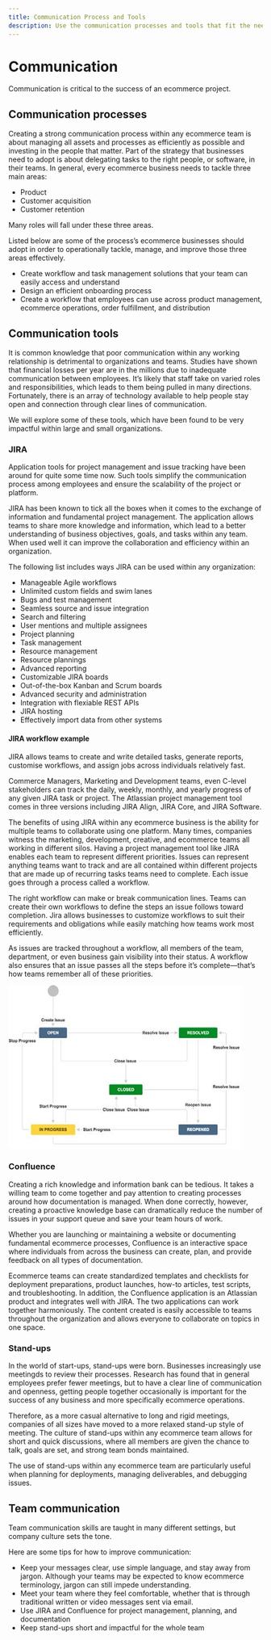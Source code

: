 ```yaml
---
title: Communication Process and Tools
description: Use the communication processes and tools that fit the needs of your ecommerce team.
---
```


# Communication

Communication is critical to the success of an ecommerce project.

## Communication processes

Creating a strong communication process within any ecommerce team is about managing all assets and processes as efficiently as possible and investing in the people that matter. Part of the strategy that businesses need to adopt is about delegating tasks to the right people, or software, in their teams. In general, every ecommerce business needs to tackle three main areas: 

- Product
- Customer acquisition
- Customer retention

Many roles will fall under these three areas.

Listed below are some of the process’s ecommerce businesses should adopt in order to operationally tackle, manage, and improve those three areas effectively.

- Create workflow and task management solutions that your team can easily access and understand
- Design an efficient onboarding process
- Create a workflow that employees can use across product management, ecommerce operations, order fulfillment, and distribution

## Communication tools

It is common knowledge that poor communication within any working relationship is detrimental to organizations and teams. Studies have shown that financial losses per year are in the millions due to inadequate communication between employees. It’s likely that staff take on varied roles and responsibilities, which leads to them being pulled in many directions. Fortunately, there is an array of technology available to help people stay open and connection through clear lines of communication.

We will explore some of these tools, which have been found to be very impactful within large and small organizations.

### JIRA

Application tools for project management and issue tracking have been around for quite some time now. Such tools simplify the communication process among employees and ensure the scalability of the project or platform. 

JIRA has been known to tick all the boxes when it comes to the exchange of information and fundamental project management. The application allows teams to share more knowledge and information, which lead to a better understanding of business objectives, goals, and tasks within any team. When used well it can improve the collaboration and efficiency within an organization.

The following list includes ways JIRA can be used within any organization:

- Manageable Agile workflows
- Unlimited custom fields and swim lanes
- Bugs and test management
- Seamless source and issue integration
- Search and filtering
- User mentions and multiple assignees
- Project planning
- Task management
- Resource management
- Resource plannings
- Advanced reporting
- Customizable JIRA boards
- Out-of-the-box Kanban and Scrum boards
- Advanced security and administration
- Integration with flexiable REST APIs
- JIRA hosting
- Effectively import data from other systems

#### JIRA workflow example

JIRA allows teams to create and write detailed tasks, generate reports, customise workflows, and assign jobs across individuals relatively fast. 

Commerce Managers, Marketing and Development teams, even C-level stakeholders can track the daily, weekly, monthly, and yearly progress of any given JIRA task or project. The Atlassian project management tool comes in three versions including JIRA Align, JIRA Core, and JIRA Software.

The benefits of using JIRA within any ecommerce business is the ability for multiple teams to collaborate using one platform. Many times, companies witness the marketing, development, creative, and ecommerce teams all working in different silos. Having a project management tool like JIRA enables each team to represent different priorities. Issues can represent anything teams want to track and are all contained within different projects that are made up of recurring tasks teams need to complete. Each issue goes through a process called a workflow.

The right workflow can make or break communication lines. Teams can create their own workflows to define the steps an issue follows toward completion. Jira allows businesses to customize workflows to suit their requirements and obligations while easily matching how teams work most efficiently. 

As issues are tracked throughout a workflow, all members of the team, department, or even business gain visibility into their status. A workflow also ensures that an issue passes all the steps before it’s complete—that’s how teams remember all of these priorities.

![JIRA workflow example diagram](../../assets/playbooks/jira-workflow-example.png)

### Confluence

Creating a rich knowledge and information bank can be tedious. It takes a willing team to come together and pay attention to creating processes around how documentation is managed. When done correctly, however, creating a proactive knowledge base can dramatically reduce the number of issues in your support queue and save your team hours of work.

Whether you are launching or maintaining a website or documenting fundamental ecommerce processes, Confluence is an interactive space where individuals from across the business can create, plan, and provide feedback on all types of documentation.

Ecommerce teams can create standardized templates and checklists for deployment preparations, product launches, how-to articles, test scripts, and troubleshooting. In addition, the Confluence application is an Atlassian product and integrates well with JIRA. The two applications can work together harmoniously. The content created is easily accessible to teams throughout the organization and allows everyone to collaborate on topics in one space.

### Stand-ups

In the world of start-ups, stand-ups were born. Businesses increasingly use meetingds to review their processes. Research has found that in general employees prefer fewer meetings, but to have a clear line of communication and openness, getting people together occasionally is important for the success of any business and more specifically ecommerce operations.

Therefore, as a more casual alternative to long and rigid meetings, companies of all sizes have moved to a more relaxed stand-up style of meeting. The culture of stand-ups within any ecommerce team allows for short and quick discussions, where all members are given the chance to talk, goals are set, and strong team bonds maintained.

The use of stand-ups within any ecommerce team are particularly useful when planning for deployments, managing deliverables, and debugging issues.

## Team communication

Team communication skills are taught in many different settings, but company culture sets the tone.

Here are some tips for how to improve communication:

- Keep your messages clear, use simple language, and stay away from jargon. Although your teams may be expected to know ecommerce terminology, jargon can still impede understanding.
- Meet your team where they feel comfortable, whether that is through traditional written or video messages sent via email.
- Use JIRA and Confluence for project management, planning, and documentation
- Keep stand-ups short and impactful for the whole team
